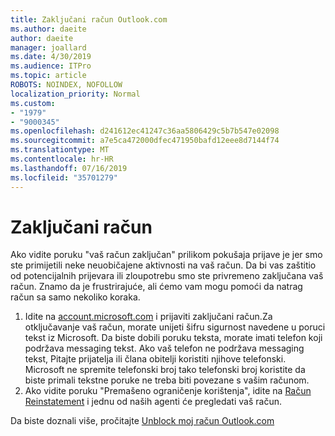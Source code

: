 ```yaml
---
title: Zaključani račun Outlook.com
ms.author: daeite
author: daeite
manager: joallard
ms.date: 4/30/2019
ms.audience: ITPro
ms.topic: article
ROBOTS: NOINDEX, NOFOLLOW
localization_priority: Normal
ms.custom:
- "1979"
- "9000345"
ms.openlocfilehash: d241612ec41247c36aa5806429c5b7b547e02098
ms.sourcegitcommit: a7e5ca472000dfec471950bafd12eee8d7144f74
ms.translationtype: MT
ms.contentlocale: hr-HR
ms.lasthandoff: 07/16/2019
ms.locfileid: "35701279"
---
```

# <a name="account-locked"></a>Zaključani račun

Ako vidite poruku "vaš račun zaključan" prilikom pokušaja prijave je jer smo ste primijetili neke neuobičajene aktivnosti na vaš račun. Da bi vas zaštitio od potencijalnih prijevara ili zloupotrebu smo ste privremeno zaključana vaš račun. Znamo da je frustrirajuće, ali ćemo vam mogu pomoći da natrag račun sa samo nekoliko koraka.

1. Idite na [account.microsoft.com](https://go.microsoft.com/fwlink/?linkid=2090484) i prijaviti zaključani račun.Za otključavanje vaš račun, morate unijeti šifru sigurnost navedene u poruci tekst iz Microsoft. Da biste dobili poruku teksta, morate imati telefon koji podržava messaging tekst. Ako vaš telefon ne podržava messaging tekst, Pitajte prijatelja ili člana obitelji koristiti njihove telefonski. Microsoft ne spremite telefonski broj tako telefonski broj koristite da biste primali tekstne poruke ne treba biti povezane s vašim računom.
2. Ako vidite poruku "Premašeno ograničenje korištenja", idite na [Račun Reinstatement](https://go.microsoft.com/fwlink/?linkid=2090483) i jednu od naših agenti će pregledati vaš račun.

Da biste doznali više, pročitajte [Unblock moj račun Outlook.com](https://support.office.com/article/f4ad2701-d166-4d8b-8a6a-9af2a1f8a4c4?wt.mc_id=Office_Outlook_com_Alchemy) 